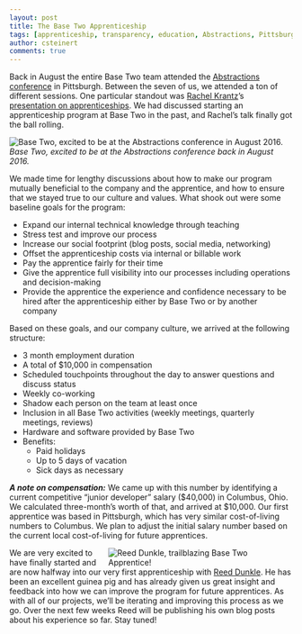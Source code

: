 ```yaml
---
layout: post
title: The Base Two Apprenticeship
tags: [apprenticeship, transparency, education, Abstractions, Pittsburgh, Columbus]
author: csteinert
comments: true
---
```


Back in August the entire Base Two team attended the <a href="http://abstractions.io" target="blank">Abstractions conference</a> in Pittsburgh. Between the seven of us, we attended a ton of different sessions. One particular standout was [Rachel Krantz](http://rachelkrantz.com/)’s [presentation on apprenticeships](https://t.co/qRxOizjqoG). We had discussed starting an apprenticeship program at Base Two in the past, and Rachel’s talk finally got the ball rolling.

![Base Two, excited to be at the Abstractions conference in August 2016.](https://pbs.twimg.com/media/CqLBrxXWAAAMeJ9.jpg)
*Base Two, excited to be at the Abstractions conference back in August 2016.*
<!-- #REST#BEGIN -->

We made time for lengthy discussions about how to make our program mutually beneficial to the company and the apprentice, and how to ensure that we stayed true to our culture and values. What shook out were some baseline goals for the program:

- Expand our internal technical knowledge through teaching
- Stress test and improve our process
- Increase our social footprint (blog posts, social media, networking)
- Offset the apprenticeship costs via internal or billable work
- Pay the apprentice fairly for their time
- Give the apprentice full visibility into our processes including operations and decision-making
- Provide the apprentice the experience and confidence necessary to be hired after the apprenticeship either by Base Two or by another company

Based on these goals, and our company culture, we arrived at the following structure:

- 3 month employment duration
- A total of $10,000 in compensation
- Scheduled touchpoints throughout the day to answer questions and discuss status
- Weekly co-working
- Shadow each person on the team at least once
- Inclusion in all Base Two activities (weekly meetings, quarterly meetings, reviews)
- Hardware and software provided by Base Two
- Benefits:
  - Paid holidays
  - Up to 5 days of vacation
  - Sick days as necessary

_**A note on compensation:**_ We came up with this number by identifying a current competitive “junior developer” salary ($40,000) in Columbus, Ohio. We calculated three-month’s worth of that, and arrived at $10,000. Our first apprentice was based in Pittsburgh, which has very similar cost-of-living numbers to Columbus. We plan to adjust the initial salary number based on the current local cost-of-living for future apprentices.

<img src="http://base2.io/assets/img/rdunkle.jpg" style="float: right; margin-right: 2em; max-width: 300px;" title="Reed Dunkle, trailblazing Base Two Apprentice!" />

We are very excited to have finally started and are now halfway into our very first apprenticeship with [Reed Dunkle](https://github.com/reeddunkle). He has been an excellent guinea pig and has already given us great insight and feedback into how we can improve the program for future apprentices. As with all of our projects, we’ll be iterating and improving this process as we go. Over the next few weeks Reed will be publishing his own blog posts about his experience so far. Stay tuned!
<!-- #REST#END -->
